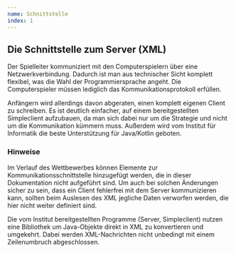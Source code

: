 ```yaml
---
name: Schnittstelle
index: 1
---
```


## Die Schnittstelle zum Server (XML)

Der Spielleiter kommuniziert mit den Computerspielern über eine Netzwerkverbindung. Dadurch ist man aus technischer Sicht komplett flexibel, was die Wahl der Programmiersprache angeht. Die Computerspieler müssen lediglich das Kommunikationsprotokoll erfüllen.

Anfängern wird allerdings davon abgeraten, einen komplett eigenen Client zu schreiben. Es ist deutlich einfacher, auf einem bereitgestellten Simpleclient aufzubauen, da man sich dabei nur um die Strategie und nicht um die Kommunikation kümmern muss. Außerdem wird vom Institut für Informatik die beste Unterstützung für Java/Kotlin geboten.

### Hinweise

Im Verlauf des Wettbewerbes können Elemente zur Kommunikationsschnittstelle hinzugefügt werden, die in dieser Dokumentation nicht aufgeführt sind. Um auch bei solchen Änderungen sicher zu sein, dass ein Client fehlerfrei mit dem Server kommunizieren kann, sollten beim Auslesen des XML jegliche Daten verworfen werden, die hier nicht weiter definiert sind.

Die vom Institut bereitgestellten Programme (Server, Simpleclient) nutzen eine Bibliothek um Java-Objekte direkt in XML zu konvertieren und umgekehrt. Dabei werden XML-Nachrichten nicht unbedingt mit einem Zeilenumbruch abgeschlossen.